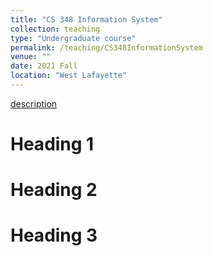 ```yaml
---
title: "CS 348 Information System"
collection: teaching
type: "Undergraduate course"
permalink: /teaching/CS348InformationSystem
venue: ""
date: 2021 Fall
location: "West Lafayette"
---
```

[description](https://www.cs.purdue.edu/academic-programs/courses/canonical/cs348.html)

Heading 1
======

Heading 2
======

Heading 3
======
